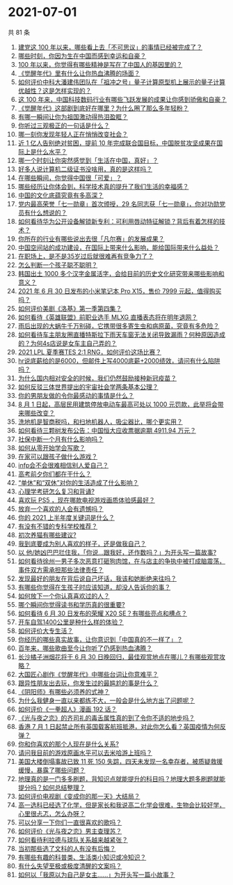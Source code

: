 # 2021-07-01

共 81 条

<!-- BEGIN -->
<!-- 最后更新时间 Thu Jul 01 2021 08:12:34 GMT+0800 (China Standard Time) -->

1. [建党这 100 年以来，哪些看上去「不可思议」的事情已经被完成了？](https://www.zhihu.com/question/468798487)
2. [哪些时刻，你因为生在中国而感到幸运和自豪？](https://www.zhihu.com/question/460117828)
3. [100 年以来，你觉得有哪些精神是写在了中国人的基因里的？](https://www.zhihu.com/question/468804235)
4. [《觉醒年代》里有什么让你热血沸腾的场面？](https://www.zhihu.com/question/463613258)
5. [如何评价中科大潘建伟团队在「祖冲之号」量子计算原型机上展示的量子计算优越性？这是怎样实现的？](https://www.zhihu.com/question/468741820)
6. [这 100
   年来，中国科技数码行业有哪些飞跃发展的成果让你感到骄傲和自豪？](https://www.zhihu.com/question/468832684)
7. [《觉醒年代》这部剧到底好在哪里？为什么圈了那么多年轻粉？](https://www.zhihu.com/question/459410613)
8. [有哪一瞬间让你为祖国激动得热泪盈眶？](https://www.zhihu.com/question/276636947)
9. [你听过三观极正的一句话是什么？](https://www.zhihu.com/question/316797926)
10. [哪一刻你发现年轻人正在悄悄改变社会？](https://www.zhihu.com/question/447184915)
11. [近 1 亿人告别绝对贫困，提前 10
    年完成联合国目标，中国脱贫攻坚成果在国际上是什么水平？](https://www.zhihu.com/question/446264543)
12. [哪一个时刻让你突然感觉到「生活在中国，真好」？](https://www.zhihu.com/question/446990478)
13. [好多人说计算机二级证书没啥用，真的是这样吗？](https://www.zhihu.com/question/432050455)
14. [在哪些瞬间，你觉得中国很「可爱」？](https://www.zhihu.com/question/455857255)
15. [哪些经历让你体会到，科学技术真的提升了我们生活的幸福感？](https://www.zhihu.com/question/459895565)
16. [中国的文化底蕴究竟有多高深？](https://www.zhihu.com/question/277040928)
17. [党内最高荣誉「七一勋章」首次颁授，29
    名同志获「七一勋章」，你对功勋党员有什么想说的？](https://www.zhihu.com/question/468683456)
18. [如何看待华为公开设备解锁新专利：可利用唇动特征解锁？背后有着怎样的技术？](https://www.zhihu.com/question/468759652)
19. [你所在的行业有哪些说出去很「凡尔赛」的发展成果？](https://www.zhihu.com/question/447184680)
20. [中国空间站的成功建设，在国际上带来什么影响，能给国际带来什么益处？](https://www.zhihu.com/question/465703732)
21. [在职场上，是不是35岁过后就很难再有竞争力了？](https://www.zhihu.com/question/468346955)
22. [怎么判断一个孩子聪不聪明？](https://www.zhihu.com/question/460441961)
23. [韩国出土 1000
    多个汉字金属活字，会给目前的历史文化研究带来哪些影响和意义？](https://www.zhihu.com/question/468965792)
24. [2021 年 6 月 30 日发布的小米笔记本 Pro X15，售价 7999
    元起，值得购买吗？](https://www.zhihu.com/question/469004337)
25. [如何评价美剧《洛基》第一季第四集？](https://www.zhihu.com/question/468004011)
26. [如何看待《英雄联盟》前职业选手 MLXG 直播表态将在明年退网？](https://www.zhihu.com/question/466700437)
27. [雨后出现的大蜗牛千万别碰，它携带很多寄生虫和病原菌，究竟有多危险？](https://www.zhihu.com/question/468733508)
28. [如何看待车主朋友圈直播特斯拉下雨天车窗无法关闭导致漏雨？何种原因造成的？为何4s店说是女车主自己弄的？](https://www.zhihu.com/question/468832311)
29. [2021 LPL 夏季赛TES 2:1
    RNG，如何评价这场比赛？](https://www.zhihu.com/question/469157245)
30. [hr说底薪给的是6000，但邮件上写4000底薪+2000绩效，请问有什么陷阱吗？](https://www.zhihu.com/question/279752230)
31. [为什么国内相对安全的时候，我们仍然鼓励接种新冠疫苗？](https://www.zhihu.com/question/460128927)
32. [如何反驳三体世界提出的宇宙社会学两条基本公理？](https://www.zhihu.com/question/468377300)
33. [你的男朋友做的令你最感动的事情是什么？](https://www.zhihu.com/question/22586649)
34. [8 月 1 日起，高层民用建筑停放电动车最高可处以 1000
    元罚款，此举将会带来哪些改变？](https://www.zhihu.com/question/469014496)
35. [洗地机是智商税吗，和扫地机器人，吸尘器比，哪个更实用？](https://www.zhihu.com/question/418512921)
36. [如何看待三颗树发布公告：中国恒大应收票据逾期 4911.94
    万元？](https://www.zhihu.com/question/468886248)
37. [社保中断一个月有什么影响吗？](https://www.zhihu.com/question/304891093)
38. [如何从零开始学会写歌？](https://www.zhihu.com/question/20437561)
39. [在家可以跟孩子做什么游戏？](https://www.zhihu.com/question/391201046)
40. [infp会不会很难相信别人爱自己？](https://www.zhihu.com/question/468342285)
41. [高考前夕你们都在干什么？](https://www.zhihu.com/question/463928370)
42. [“单休”和“双休”对你的生活造成了什么影响？](https://www.zhihu.com/question/464274735)
43. [心理学考研怎么复习和背诵?](https://www.zhihu.com/question/398130578)
44. [喜欢玩 PS5 ，现在哪款电视游戏画质体验感最好？](https://www.zhihu.com/question/468443671)
45. [放弃一个喜欢的人会有遗憾吗？](https://www.zhihu.com/question/467518860)
46. [你的 2021 上半年度关键词是什么？](https://www.zhihu.com/question/468483023)
47. [有没有不错的专科学校推荐？](https://www.zhihu.com/question/286133002)
48. [初次养猫有哪些建议?](https://www.zhihu.com/question/466558437)
49. [我到底要成为别人喜欢的样子，还是做我自己？](https://www.zhihu.com/question/460688669)
50. [以
    他/她凶巴巴拦住我，「你说…跟我好，还作数吗？」为开头写一篇故事?](https://www.zhihu.com/question/468253321)
51. [如何看待徐州一男子多次恶意打砸狗肉馆，在与店主的争执中被打成脑震荡，事件双方需承担那些法律责任？](https://www.zhihu.com/question/467649024)
52. [发现最好的朋友在背后说自己坏话，我该和她断绝来往吗？](https://www.zhihu.com/question/463316530)
53. [有哪些你觉得在生孩子时应该知道，却没人告诉你的事？](https://www.zhihu.com/question/296368004)
54. [如何放下一个你认真喜欢过的人？](https://www.zhihu.com/question/466673263)
55. [哪个瞬间你觉得读书和学历真的很重要?](https://www.zhihu.com/question/466797792)
56. [如何看待 6 月 30 日发布的荣耀 X20
    SE？有哪些亮点和槽点？](https://www.zhihu.com/question/468990859)
57. [开车自驾1400公里是种什么样的体验？](https://www.zhihu.com/question/465961379)
58. [如何评价大专生活？](https://www.zhihu.com/question/295193493)
59. [你经历的哪些真实故事，让你意识到「中国真的不一样了」？](https://www.zhihu.com/question/429896850)
60. [百年来，哪些歌曲至今让你听了仍感到热血沸腾？](https://www.zhihu.com/question/455864364)
61. [长沙橘子洲烟花将于 6 月 30
    日晚回归，最佳观赏地点在哪儿？有哪些观赏攻略？](https://www.zhihu.com/question/468494209)
62. [大国匠心剧作《觉醒年代》中哪些台词让你意难平？](https://www.zhihu.com/question/461299889)
63. [跟异性朋友出去玩，你发生过的最尴尬的事是什么？](https://www.zhihu.com/question/281832872)
64. [《阴阳师》有哪些必须养的式神？](https://www.zhihu.com/question/311961456)
65. [为什么我健身一直以来都练不大，一般会是什么地方出了问题呢？](https://www.zhihu.com/question/461175616)
66. [如何评价《一拳超人》漫画 192 话？](https://www.zhihu.com/question/468006367)
67. [《光与夜之恋》的齐司礼的毒舌属性真的到了令你不适的地步吗？](https://www.zhihu.com/question/468522825)
68. [香港 7 月 1
    日起禁止所有英国载客航班抵港，对此你怎么看？英国疫情为何反弹？](https://www.zhihu.com/question/468775842)
69. [你和你喜欢的那个人现在是什么关系?](https://www.zhihu.com/question/467896413)
70. [请问我目前的游戏原画水平可以去米哈游上班吗？](https://www.zhihu.com/question/441867303)
71. [美国大楼倒塌事故已致 11 死 150
    失踪，四天未发现一名幸存者，被质疑救援缓慢，暴露了哪些问题？](https://www.zhihu.com/question/468831412)
72. [地理真的是一门多多刷题，背知识点就能提升的科目吗？地理大题多刷题就能提分吗？如何总结整理？](https://www.zhihu.com/question/458351725)
73. [如何评价电视剧《变成你的那一天》大结局？](https://www.zhihu.com/question/468042255)
74. [高一选科已经选了化学，但是家长和我说高二化学会很难，生物会比较好学，心里很忐忑，怎么办呀？](https://www.zhihu.com/question/416822698)
75. [可以分享一下你们一直很喜欢的歌吗？](https://www.zhihu.com/question/466865043)
76. [如何评价《光与夜之恋》男主查理苏？](https://www.zhihu.com/question/466812225)
77. [如何看待利拉德与球队关系越来越紧张？](https://www.zhihu.com/question/468425818)
78. [当初那些选了文科的人有没有后悔？](https://www.zhihu.com/question/462661816)
79. [有哪些有趣的科普类、生活类小知识或冷知识？](https://www.zhihu.com/question/41128601)
80. [有什么失望至极或极度清醒的文案吗？](https://www.zhihu.com/question/465666518)
81. [如何以「我原以为自己是女主……」为开头写一篇小故事？](https://www.zhihu.com/question/465978427)

<!-- END -->

